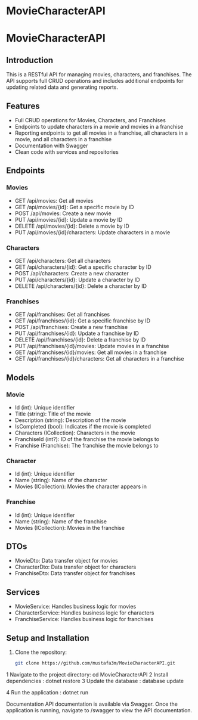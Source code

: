 # MovieCharacterAPI

# MovieCharacterAPI

## Introduction
This is a RESTful API for managing movies, characters, and franchises. The API supports full CRUD operations and includes additional endpoints for updating related data and generating reports.

## Features
- Full CRUD operations for Movies, Characters, and Franchises
- Endpoints to update characters in a movie and movies in a franchise
- Reporting endpoints to get all movies in a franchise, all characters in a movie, and all characters in a franchise
- Documentation with Swagger
- Clean code with services and repositories

## Endpoints

### Movies
- GET /api/movies: Get all movies
- GET /api/movies/{id}: Get a specific movie by ID
- POST /api/movies: Create a new movie
- PUT /api/movies/{id}: Update a movie by ID
- DELETE /api/movies/{id}: Delete a movie by ID
- PUT /api/movies/{id}/characters: Update characters in a movie

### Characters
- GET /api/characters: Get all characters
- GET /api/characters/{id}: Get a specific character by ID
- POST /api/characters: Create a new character
- PUT /api/characters/{id}: Update a character by ID
- DELETE /api/characters/{id}: Delete a character by ID

### Franchises
- GET /api/franchises: Get all franchises
- GET /api/franchises/{id}: Get a specific franchise by ID
- POST /api/franchises: Create a new franchise
- PUT /api/franchises/{id}: Update a franchise by ID
- DELETE /api/franchises/{id}: Delete a franchise by ID
- PUT /api/franchises/{id}/movies: Update movies in a franchise
- GET /api/franchises/{id}/movies: Get all movies in a franchise
- GET /api/franchises/{id}/characters: Get all characters in a franchise

## Models

### Movie
- Id (int): Unique identifier
- Title (string): Title of the movie
- Description (string): Description of the movie
- IsCompleted (bool): Indicates if the movie is completed
- Characters (ICollection<Character>): Characters in the movie
- FranchiseId (int?): ID of the franchise the movie belongs to
- Franchise (Franchise): The franchise the movie belongs to

### Character
- Id (int): Unique identifier
- Name (string): Name of the character
- Movies (ICollection<Movie>): Movies the character appears in

### Franchise
- Id (int): Unique identifier
- Name (string): Name of the franchise
- Movies (ICollection<Movie>): Movies in the franchise

## DTOs
- MovieDto: Data transfer object for movies
- CharacterDto: Data transfer object for characters
- FranchiseDto: Data transfer object for franchises

## Services
- MovieService: Handles business logic for movies
- CharacterService: Handles business logic for characters
- FranchiseService: Handles business logic for franchises

## Setup and Installation
1. Clone the repository:
   ```bash
   git clone https://github.com/mustafa3m/MovieCharacterAPI.git

1 Navigate to the project directory:
  cd MovieCharacterAPI
2 Install dependencies :
   dotnet restore
3 Update the database :
   database update


4 Run the application :
  dotnet run

Documentation
API documentation is available via Swagger. Once the application is running, navigate to /swagger to view the API documentation.









   
   ```
